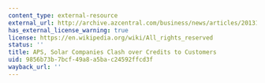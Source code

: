 ```yaml
---
content_type: external-resource
external_url: http://archive.azcentral.com/business/news/articles/20131007aps-solar-clash-credits-customers.html
has_external_license_warning: true
license: https://en.wikipedia.org/wiki/All_rights_reserved
status: ''
title: APS, Solar Companies Clash over Credits to Customers
uid: 9856b73b-7bcf-49a8-a5ba-c24592ffcd3f
wayback_url: ''
---
```

